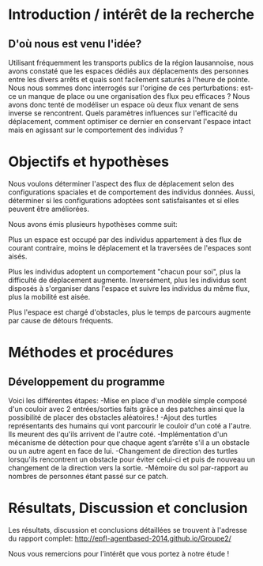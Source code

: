 
# **Introduction / intérêt de la recherche**
## D'où nous est venu l'idée?
Utilisant fréquemment les transports publics de la région lausannoise, nous avons constaté que les espaces dédiés aux déplacements des personnes entre les divers arrêts et quais sont facilement saturés à l'heure de pointe. Nous nous sommes donc interrogés sur l'origine de ces perturbations: est-ce un manque de place ou une organisation des flux peu efficaces ?
Nous avons donc tenté de modéliser un espace où deux flux venant de sens inverse se rencontrent. Quels paramètres influences sur l'efficacité du déplacement, comment optimiser ce dernier en conservant l'espace intact mais en agissant sur le comportement des individus ?

# **Objectifs et hypothèses**
Nous voulons déterminer l'aspect des flux de déplacement selon des configurations spaciales et de comportement des individus données.
Aussi, déterminer si les configurations adoptées sont satisfaisantes et si elles peuvent être améliorées.

Nous avons émis plusieurs hypothèses comme suit:

Plus un espace est occupé par des individus appartement à des flux de courant contraire, moins le déplacement et la traversées de l'espaces sont aisés.

Plus les individus adoptent un comportement "chacun pour soi", plus la difficulté de déplacement augmente.
Inversément, plus les individus sont disposés à s'organiser dans l'espace et suivre les individus du même flux, plus la mobilité est aisée.

Plus l'espace est chargé d'obstacles, plus le temps de parcours augmente par cause de détours fréquents.

# **Méthodes et procédures**
## Développement du programme
Voici les différentes étapes:
-Mise en place d'un modèle simple composé d'un couloir avec 2 entrées/sorties faits grâce a des patches ainsi que la possibilité de placer des obstacles aléatoires.!
-Ajout des turtles représentants des humains qui vont parcourir le couloir d'un coté a l'autre. Ils meurent des qu'ils arrivent de l'autre coté.
-Implémentation d'un mécanisme de détection pour que chaque agent s’arrête s'il a un obstacle ou un autre agent en face de lui. 
-Changement de direction des turtles lorsqu'ils rencontrent un obstacle pour éviter celui-ci et puis de nouveau un changement de la direction vers la sortie.
-Mémoire du sol par-rapport au nombres de personnes étant passé sur ce patch.
 
# **Résultats, Discussion et conclusion**

Les résultats, discussion et conclusions détaillées se trouvent à l'adresse du rapport complet: http://epfl-agentbased-2014.github.io/Groupe2/

Nous vous remercions pour l'intérêt que vous portez à notre étude !
